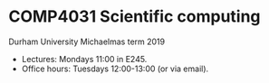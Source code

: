 # COMP4031 Scientific computing

Durham University Michaelmas term 2019

- Lectures: Mondays 11:00 in E245.
- Office hours: Tuesdays 12:00-13:00 (or via email).
